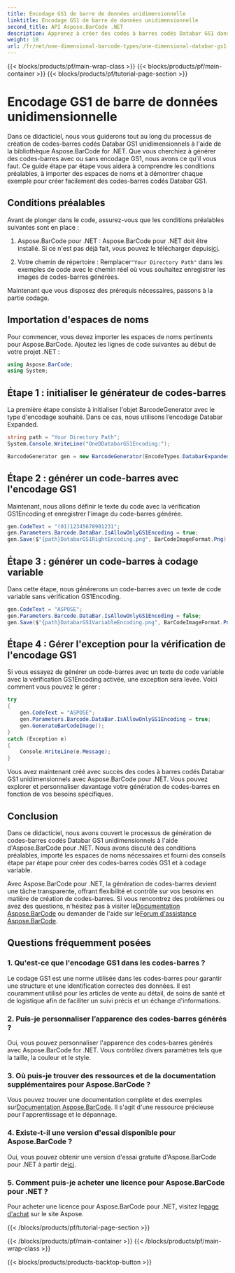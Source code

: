 ```yaml
---
title: Encodage GS1 de barre de données unidimensionnelle
linktitle: Encodage GS1 de barre de données unidimensionnelle
second_title: API Aspose.BarCode .NET
description: Apprenez à créer des codes à barres codés Databar GS1 dans .NET à l'aide d'Aspose.BarCode. Générez facilement des codes-barres. Suivez notre guide étape par étape.
weight: 18
url: /fr/net/one-dimensional-barcode-types/one-dimensional-databar-gs1-encoding/
---
```


{{< blocks/products/pf/main-wrap-class >}}
{{< blocks/products/pf/main-container >}}
{{< blocks/products/pf/tutorial-page-section >}}

# Encodage GS1 de barre de données unidimensionnelle


Dans ce didacticiel, nous vous guiderons tout au long du processus de création de codes-barres codés Databar GS1 unidimensionnels à l'aide de la bibliothèque Aspose.BarCode for .NET. Que vous cherchiez à générer des codes-barres avec ou sans encodage GS1, nous avons ce qu'il vous faut. Ce guide étape par étape vous aidera à comprendre les conditions préalables, à importer des espaces de noms et à démontrer chaque exemple pour créer facilement des codes-barres codés Databar GS1.

## Conditions préalables

Avant de plonger dans le code, assurez-vous que les conditions préalables suivantes sont en place :

1.  Aspose.BarCode pour .NET : Aspose.BarCode pour .NET doit être installé. Si ce n'est pas déjà fait, vous pouvez le télécharger depuis[ici](https://releases.aspose.com/barcode/net/).

2.  Votre chemin de répertoire : Remplacer`"Your Directory Path"` dans les exemples de code avec le chemin réel où vous souhaitez enregistrer les images de codes-barres générées.

Maintenant que vous disposez des prérequis nécessaires, passons à la partie codage.

## Importation d'espaces de noms

Pour commencer, vous devez importer les espaces de noms pertinents pour Aspose.BarCode. Ajoutez les lignes de code suivantes au début de votre projet .NET :

```csharp
using Aspose.BarCode;
using System;
```

## Étape 1 : initialiser le générateur de codes-barres

La première étape consiste à initialiser l'objet BarcodeGenerator avec le type d'encodage souhaité. Dans ce cas, nous utilisons l’encodage Databar Expanded. 

```csharp
string path = "Your Directory Path";
System.Console.WriteLine("OneDDatabarGS1Encoding:");

BarcodeGenerator gen = new BarcodeGenerator(EncodeTypes.DatabarExpanded, "");
```

## Étape 2 : générer un code-barres avec l'encodage GS1

Maintenant, nous allons définir le texte du code avec la vérification GS1Encoding et enregistrer l'image du code-barres générée. 

```csharp
gen.CodeText = "(01)12345678901231";
gen.Parameters.Barcode.DataBar.IsAllowOnlyGS1Encoding = true;
gen.Save($"{path}DatabarGS1RightEncoding.png", BarCodeImageFormat.Png);
```

## Étape 3 : générer un code-barres à codage variable

Dans cette étape, nous générerons un code-barres avec un texte de code variable sans vérification GS1Encoding.

```csharp
gen.CodeText = "ASPOSE";
gen.Parameters.Barcode.DataBar.IsAllowOnlyGS1Encoding = false;
gen.Save($"{path}DatabarGS1VariableEncoding.png", BarCodeImageFormat.Png);
```

## Étape 4 : Gérer l'exception pour la vérification de l'encodage GS1

Si vous essayez de générer un code-barres avec un texte de code variable avec la vérification GS1Encoding activée, une exception sera levée. Voici comment vous pouvez le gérer :

```csharp
try
{
    gen.CodeText = "ASPOSE";
    gen.Parameters.Barcode.DataBar.IsAllowOnlyGS1Encoding = true;
    gen.GenerateBarCodeImage();
}
catch (Exception e)
{
    Console.WriteLine(e.Message);
}
```

Vous avez maintenant créé avec succès des codes à barres codés Databar GS1 unidimensionnels avec Aspose.BarCode pour .NET. Vous pouvez explorer et personnaliser davantage votre génération de codes-barres en fonction de vos besoins spécifiques.

## Conclusion

Dans ce didacticiel, nous avons couvert le processus de génération de codes-barres codés Databar GS1 unidimensionnels à l'aide d'Aspose.BarCode pour .NET. Nous avons discuté des conditions préalables, importé les espaces de noms nécessaires et fourni des conseils étape par étape pour créer des codes-barres codés GS1 et à codage variable.

 Avec Aspose.BarCode pour .NET, la génération de codes-barres devient une tâche transparente, offrant flexibilité et contrôle sur vos besoins en matière de création de codes-barres. Si vous rencontrez des problèmes ou avez des questions, n'hésitez pas à visiter le[Documentation Aspose.BarCode](https://reference.aspose.com/barcode/net/) ou demander de l'aide sur le[Forum d'assistance Aspose.BarCode](https://forum.aspose.com/c/barcode/13).

## Questions fréquemment posées

### 1. Qu'est-ce que l'encodage GS1 dans les codes-barres ?
Le codage GS1 est une norme utilisée dans les codes-barres pour garantir une structure et une identification correctes des données. Il est couramment utilisé pour les articles de vente au détail, de soins de santé et de logistique afin de faciliter un suivi précis et un échange d'informations.

### 2. Puis-je personnaliser l’apparence des codes-barres générés ?
Oui, vous pouvez personnaliser l'apparence des codes-barres générés avec Aspose.BarCode for .NET. Vous contrôlez divers paramètres tels que la taille, la couleur et le style.

### 3. Où puis-je trouver des ressources et de la documentation supplémentaires pour Aspose.BarCode ?
 Vous pouvez trouver une documentation complète et des exemples sur[Documentation Aspose.BarCode](https://reference.aspose.com/barcode/net/). Il s'agit d'une ressource précieuse pour l'apprentissage et le dépannage.

### 4. Existe-t-il une version d'essai disponible pour Aspose.BarCode ?
 Oui, vous pouvez obtenir une version d'essai gratuite d'Aspose.BarCode pour .NET à partir de[ici](https://releases.aspose.com/).

### 5. Comment puis-je acheter une licence pour Aspose.BarCode pour .NET ?
 Pour acheter une licence pour Aspose.BarCode pour .NET, visitez le[page d'achat](https://purchase.aspose.com/buy) sur le site Aspose.

{{< /blocks/products/pf/tutorial-page-section >}}

{{< /blocks/products/pf/main-container >}}
{{< /blocks/products/pf/main-wrap-class >}}

{{< blocks/products/products-backtop-button >}}
